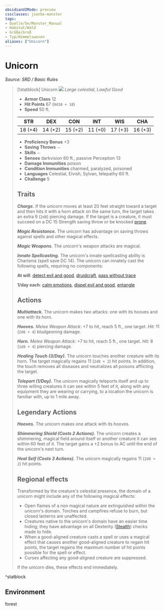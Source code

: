 ```yaml
---
obsidianUIMode: preview
cssclasses: json5e-monster
tags:
- Quelle/5e/Monster_Manual
- Habitat/Wald
- Größe/Groß
- Typ/Himmelswesen
aliases: ["Unicorn"]
---
```

# Unicorn
*Source: SRD / Basic Rules*  

> [!statblock] Unicorn
> ![](compendium/bestiary/celestial/token/unicorn.png#token)
> *Large celestial, Lawful Good*
> 
> - **Armor Class** 12 
> - **Hit Points** 67 (`9d10 + 18`)
> - **Speed** 50 ft.
> 
> |STR|DEX|CON|INT|WIS|CHA|
> |:---:|:---:|:---:|:---:|:---:|:---:|
> |18 (+4)|14 (+2)|15 (+2)|11 (+0)|17 (+3)|16 (+3)|
> 
> - **Proficiency Bonus** +3
> - **Saving Throws** ⏤
> - **Skills** ⏤
> - **Senses** darkvision 60 ft., passive Perception 13
> - **Damage Immunities** poison
> - **Condition Immunities** charmed, paralyzed, poisoned
> - **Languages** Celestial, Elvish, Sylvan, telepathy 60 ft.
> - **Challenge** 5
> 
> ## Traits
> 
> ***Charge.*** If the unicorn moves at least 20 feet straight toward a target and then hits it with a horn attack on the same turn, the target takes an extra 9 (`2d8`) piercing damage. If the target is a creature, it must succeed on a DC 15 Strength saving throw or be knocked [prone](rules/conditions.md#prone).
> 
> ***Magic Resistance.*** The unicorn has advantage on saving throws against spells and other magical effects.
> 
> ***Magic Weapons.*** The unicorn's weapon attacks are magical.
> 
> ***Innate Spellcasting.*** The unicorn's innate spellcasting ability is Charisma (spell save DC 14). The unicorn can innately cast the following spells, requiring no components:
> 
> **At will**: [detect evil and good](compendium/spells/detect-evil-and-good.md), [druidcraft](compendium/spells/druidcraft.md), [pass without trace](compendium/spells/pass-without-trace.md)
> 
> **1/day each**: [calm emotions](compendium/spells/calm-emotions.md), [dispel evil and good](compendium/spells/dispel-evil-and-good.md), [entangle](compendium/spells/entangle.md)
> 
> ## Actions
> 
> ***Multiattack.*** The unicorn makes two attacks: one with its hooves and one with its horn.
> 
> ***Hooves.*** *Melee Weapon Attack:* +7 to hit, reach 5 ft., one target. *Hit:* 11 (`2d6 + 4`) bludgeoning damage.
> 
> ***Horn.*** *Melee Weapon Attack:* +7 to hit, reach 5 ft., one target. *Hit:* 8 (`1d8 + 4`) piercing damage.
> 
> ***Healing Touch (3/Day).*** The unicorn touches another creature with its horn. The target magically regains 11 (`2d8 + 2`) hit points. In addition, the touch removes all diseases and neutralizes all poisons afflicting the target.
> 
> ***Teleport (1/Day).*** The unicorn magically teleports itself and up to three willing creatures it can see within 5 feet of it, along with any equipment they are wearing or carrying, to a location the unicorn is familiar with, up to 1 mile away.
> 
> ## Legendary Actions
> 
> ***Hooves.*** The unicorn makes one attack with its hooves.
> 
> ***Shimmering Shield (Costs 2 Actions).*** The unicorn creates a shimmering, magical field around itself or another creature it can see within 60 feet of it. The target gains a +2 bonus to AC until the end of the unicorn's next turn.
> 
> ***Heal Self (Costs 3 Actions).*** The unicorn magically regains 11 (`2d8 + 2`) hit points.
> 
> ## Regional effects
> 
> Transformed by the creature's celestial presence, the domain of a unicorn might include any of the following magical effects:
> 
> - Open flames of a non magical nature are extinguished within the unicorn's domain. Torches and campfires refuse to burn, but closed lanterns are unaffected.  
> - Creatures native to the unicorn's domain have an easier time hiding; they have advantage on all Dexterity ([Stealth](rules/skills.md#Stealth)) checks made to hide.  
> - When a good-aligned creature casts a spell or uses a magical effect that causes another good-aligned creature to regain hit points, the target regains the maximum number of hit points possible for the spell or effect.  
> - Curses affecting any good-aligned creature are suppressed.  
> 
> If the unicorn dies, these effects end immediately.
^statblock

## Environment

forest
